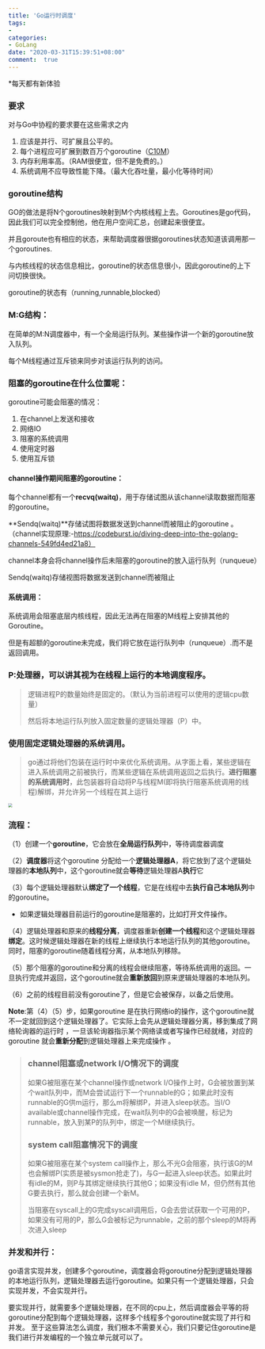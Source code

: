 ```yaml
---
title: 'Go运行时调度'
tags: 
-
categories: 
- GoLang
date: "2020-03-31T15:39:51+08:00"
comment:  true    
---
```


*每天都有新体验

<!--more-->

### 要求

对与Go中协程的要求要在这些需求之内

1. 应该是并行、可扩展且公平的。
2. 每个进程应可扩展到数百万个goroutine（[C10M](http://c10m.robertgraham.com/p/manifesto.html)）
3. 内存利用率高。（RAM很便宜，但不是免费的。）
4. 系统调用不应导致性能下降。（最大化吞吐量，最小化等待时间）

### goroutine结构

GO的做法是将N个goroutines映射到M个内核线程上去。Goroutines是go代码，因此我们可以完全控制他，他在用户空间汇总，创建起来很便宜。

并且goroute也有相应的状态，来帮助调度器很据goroutines状态知道该调用那一个goroutines.

与内核线程的状态信息相比，goroutine的状态信息很小，因此goroutine的上下问切换很快。

goroutine的状态有（running,runnable,blocked）

### M:G结构：

 在简单的M:N调度器中，有一个全局运行队列。某些操作讲一个新的goroutine放入队列。

每个M线程通过互斥锁来同步对该运行队列的访问。

### 阻塞的goroutine在什么位置呢：

goroutine可能会阻塞的情况：

1. 在channel上发送和接收
2. 网络IO
3. 阻塞的系统调用
4. 使用定时器
5. 使用互斥锁

#### channel操作期间阻塞的goroutine：

每个channel都有一个**recvq(waitq)**，用于存储试图从该channel读取数据而阻塞的goroutine。

**Sendq(waitq)**存储试图将数据发送到channel而被阻止的goroutine 。（channel实现原理:-https://codeburst.io/diving-deep-into-the-golang-channels-549fd4ed21a8）

channel本身会将channel操作后未阻塞的goroutine的放入运行队列（runqueue）

Sendq(waitq)存储视图将数据发送到channel而被阻止

#### 系统调用：

系统调用会阻塞底层内核线程，因此无法再在阻塞的M线程上安排其他的Goroutine。

但是有超额的goroutine未完成，我们将它放在运行队列中（runqueue）.而不是返回调用。

### P:处理器，可以讲其视为在线程上运行的本地调度程序。

> 逻辑进程P的数量始终是固定的。（默认为当前进程可以使用的逻辑cpu数量）
>
> 然后将本地运行队列放入固定数量的逻辑处理器（P）中。

### 使用固定逻辑处理器的系统调用。

> go通过将他们包装在运行时中来优化系统调用。从字面上看，某些逻辑在进入系统调用之前被执行，而某些逻辑在系统调用返回之后执行。**进行阻塞的系统调用时**，此包装器将自动将P与线程M(即将执行阻塞系统调用的线程)解绑，并允许另一个线程在其上运行

<img src="https://pic.downk.cc/item/5e858906504f4bcb04d11cba.jpg" style="zoom:50%;" />

### 流程：

（1）创建一个**goroutine**，它会放在**全局运行队列**中，等待调度器调度

（2）**调度器**将这个goroutine 分配给一个**逻辑处理器A**，将它放到了这个逻辑处理器的**本地队列**中，这个goroutine就会**等待**逻辑处理器A**执行**它

（3）每个逻辑处理器默认**绑定了一个线程**，它是在线程中去**执行自己本地队列**中的goroutine。

- 如果逻辑处理器目前运行的goroutine是阻塞的，比如打开文件操作。

（4）逻辑处理器和原来的**线程分离**，调度器重新**创建一个线程**和这个逻辑处理器**绑定**。这时候逻辑处理器在新的线程上继续执行本地运行队列的其他goroutine。 同时，阻塞的goroutine随着线程分离，从本地队列移除。

（5）那个阻塞的goroutine和分离的线程会继续阻塞，等待系统调用的返回。一旦执行完成并返回，这个goroutine就会**重新放回**到原来逻辑处理器的本地队列。

（6）之前的线程目前没有goroutine了，但是它会被保存，以备之后使用。

**Note**:第（4）（5）步，如果goroutine 是在执行网络io的操作，这个goroutine就不一定就回到这个逻辑处理器了。它实际上会先从逻辑处理器分离，移到集成了网络轮询器的运行时 ，一旦该轮询器指示某个网络读或者写操作已经就绪，对应的 goroutine 就会**重新分配**到逻辑处理器上来完成操作 。

> ### channel阻塞或network I/O情况下的调度
>
> 如果G被阻塞在某个channel操作或network I/O操作上时，G会被放置到某个wait队列中，而M会尝试运行下一个runnable的G；如果此时没有runnable的G供m运行，那么m将解绑P，并进入sleep状态。当I/O available或channel操作完成，在wait队列中的G会被唤醒，标记为runnable，放入到某P的队列中，绑定一个M继续执行。
>
> ### system call阻塞情况下的调度
>
> 如果G被阻塞在某个system call操作上，那么不光G会阻塞，执行该G的M也会解绑P(实质是被sysmon抢走了)，与G一起进入sleep状态。如果此时有idle的M，则P与其绑定继续执行其他G；如果没有idle M，但仍然有其他G要去执行，那么就会创建一个新M。
>
> 当阻塞在syscall上的G完成syscall调用后，G会去尝试获取一个可用的P，如果没有可用的P，那么G会被标记为runnable，之前的那个sleep的M将再次进入sleep

### 并发和并行：

go语言实现并发，创建多个goroutine，调度器会将goroutine分配到逻辑处理器的本地运行队列，逻辑处理器去运行goroutine。如果只有一个逻辑处理器，只会实现并发，不会实现并行。

要实现并行，就需要多个逻辑处理器，在不同的cpu上，然后调度器会平等的将goroutine分配到每个逻辑处理器，这样多个线程多个goroutine就实现了并行和并发。 至于这些算法怎么调度，我们根本不需要关心，我们只要记住goroutine是我们进行并发编程的一个独立单元就可以了。